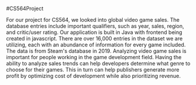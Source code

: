 #CS564Project

For our project for CS564, we looked into global video game sales. The database entries include important qualifiers,
such as year, sales, region, and critic/user rating. Our application is built in Java with frontend being created in
javascript. There are over 16,000 entries in the dataset we are utilizing, each with an abundance of information for
every game included. The data is from Steam's database in 2019. Analyzing video game sales is important for people working in the game development field. Having 
the ability to analyze sales trends can help developers determine what genre to choose for their games. This in turn 
can help publishers generate more profit by optimizing cost of development while also prioritizing revenue.